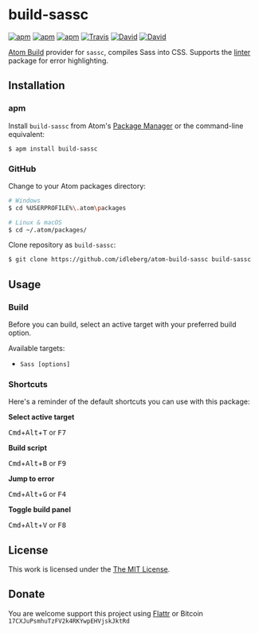 # build-sassc

[![apm](https://img.shields.io/apm/l/build-sassc.svg?style=flat-square)](https://atom.io/packages/build-sassc)
[![apm](https://img.shields.io/apm/v/build-sassc.svg?style=flat-square)](https://atom.io/packages/build-sassc)
[![apm](https://img.shields.io/apm/dm/build-sassc.svg?style=flat-square)](https://atom.io/packages/build-sassc)
[![Travis](https://img.shields.io/travis/idleberg/atom-build-sassc.svg?style=flat-square)](https://travis-ci.org/idleberg/atom-build-sassc)
[![David](https://img.shields.io/david/idleberg/atom-build-sassc.svg?style=flat-square)](https://david-dm.org/idleberg/atom-build-sassc#info=dependencies)
[![David](https://img.shields.io/david/dev/idleberg/atom-build-sassc.svg?style=flat-square)](https://david-dm.org/idleberg/atom-build-sassc#info=devDependencies)

[Atom Build](https://atombuild.github.io/) provider for `sassc`, compiles Sass into CSS. Supports the [linter](https://atom.io/packages/linter) package for error highlighting.

## Installation

### apm

Install `build-sassc` from Atom's [Package Manager](http://flight-manual.atom.io/using-atom/sections/atom-packages/) or the command-line equivalent:

`$ apm install build-sassc`

### GitHub

Change to your Atom packages directory:

```bash
# Windows
$ cd %USERPROFILE%\.atom\packages

# Linux & macOS
$ cd ~/.atom/packages/
```

Clone repository as `build-sassc`:

```bash
$ git clone https://github.com/idleberg/atom-build-sassc build-sassc
```

## Usage

### Build

Before you can build, select an active target with your preferred build option.

Available targets:

* `Sass [options]`

### Shortcuts

Here's a reminder of the default shortcuts you can use with this package:

**Select active target**

<kbd>Cmd</kbd>+<kbd>Alt</kbd>+<kbd>T</kbd> or <kbd>F7</kbd>

**Build script**

<kbd>Cmd</kbd>+<kbd>Alt</kbd>+<kbd>B</kbd> or <kbd>F9</kbd>

**Jump to error**

<kbd>Cmd</kbd>+<kbd>Alt</kbd>+<kbd>G</kbd> or <kbd>F4</kbd>

**Toggle build panel**

<kbd>Cmd</kbd>+<kbd>Alt</kbd>+<kbd>V</kbd> or <kbd>F8</kbd>

## License

This work is licensed under the [The MIT License](LICENSE.md).

## Donate

You are welcome support this project using [Flattr](https://flattr.com/submit/auto?user_id=idleberg&url=https://github.com/idleberg/atom-build-sassc) or Bitcoin `17CXJuPsmhuTzFV2k4RKYwpEHVjskJktRd`